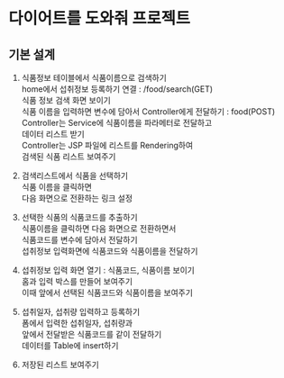 # 다이어트를 도와줘 프로젝트

## 기본 설계
1. 식품정보 테이블에서 식품이름으로 검색하기  
home에서 섭취정보 등록하기 연결 : /food/search(GET)  
식품 정보 검색 화면 보이기  
식품 이름을 입력하면 변수에 담아서 Controller에게 전달하기 : food(POST)  
Controller는 Service에 식품이름을 파라메터로 전달하고  
데이터 리스트 받기  
Controller는 JSP 파일에 리스트를 Rendering하여  
검색된 식품 리스트 보여주기

2. 검색리스트에서 식품을 선택하기  
식품 이름을 클릭하면  
다음 화면으로 전환하는 링크 설정

3. 선택한 식품의 식품코드를 추출하기  
식품이름을 클릭하면 다음 화면으로 전환하면서  
식품코드를 변수에 담아서 전달하기  
섭취정보 입력화면에 식품코드와 식품이름을 전달하기

4. 섭취정보 입력 화면 열기 : 식품코드, 식품이름 보이기  
홈과 입력 박스를 만들어 보여주기  
이때 앞에서 선택된 식품코드와 식품이름을 보여주기

5. 섭취일자, 섭취량 입력하고 등록하기  
폼에서 입력한 섭취일자, 섭취량과  
앞에서 전달받은 식품코드를 같이 전달하기  
데이터를 Table에 insert하기

6. 저장된 리스트 보여주기

